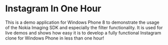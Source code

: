 Instagram In One Hour
=====================

This is a demo application for Windows Phone 8 to demonstrate the usage of the Nokia Imaging SDK and especially the filter functionality. It is used for live demos and shows how easy it is to develop a fully functional Instagram clone for Windows Phone in less than one hour!
